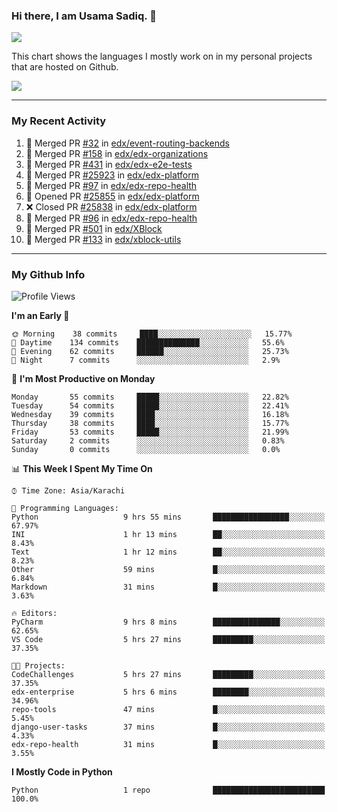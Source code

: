 ### Hi there, I am Usama Sadiq. 👋

<img align="center" src="https://github-readme-stats.vercel.app/api?username=UsamaSadiq&custom_title=My Stats&show_icons=true&theme=dark&count_private=true&include_all_commits=true" />


This chart shows the languages I mostly work on in my personal projects that are hosted on Github.

<img align="center" src="https://github-readme-stats.vercel.app/api/top-langs/?username=UsamaSadiq&langs_count=10&layout=compact" />

<!---
---
<a><img align="center" src="https://github-readme-stats.vercel.app/api/pin/?username=UsamaSadiq&repo=CodeChallenges)" /></a>
--->
--- 

### My Recent Activity
<!--START_SECTION:activity-->
1. 🎉 Merged PR [#32](https://github.com/edx/event-routing-backends/pull/32) in [edx/event-routing-backends](https://github.com/edx/event-routing-backends)
2. 🎉 Merged PR [#158](https://github.com/edx/edx-organizations/pull/158) in [edx/edx-organizations](https://github.com/edx/edx-organizations)
3. 🎉 Merged PR [#431](https://github.com/edx/edx-e2e-tests/pull/431) in [edx/edx-e2e-tests](https://github.com/edx/edx-e2e-tests)
4. 🎉 Merged PR [#25923](https://github.com/edx/edx-platform/pull/25923) in [edx/edx-platform](https://github.com/edx/edx-platform)
5. 🎉 Merged PR [#97](https://github.com/edx/edx-repo-health/pull/97) in [edx/edx-repo-health](https://github.com/edx/edx-repo-health)
6. 💪 Opened PR [#25855](https://github.com/edx/edx-platform/pull/25855) in [edx/edx-platform](https://github.com/edx/edx-platform)
7. ❌ Closed PR [#25838](https://github.com/edx/edx-platform/pull/25838) in [edx/edx-platform](https://github.com/edx/edx-platform)
8. 🎉 Merged PR [#96](https://github.com/edx/edx-repo-health/pull/96) in [edx/edx-repo-health](https://github.com/edx/edx-repo-health)
9. 🎉 Merged PR [#501](https://github.com/edx/XBlock/pull/501) in [edx/XBlock](https://github.com/edx/XBlock)
10. 🎉 Merged PR [#133](https://github.com/edx/xblock-utils/pull/133) in [edx/xblock-utils](https://github.com/edx/xblock-utils)
<!--END_SECTION:activity-->

--- 
### My Github Info
<!--START_SECTION:waka-->
![Profile Views](http://img.shields.io/badge/Profile%20Views-338-blue)

**I'm an Early 🐤** 

```text
🌞 Morning    38 commits     ████░░░░░░░░░░░░░░░░░░░░░   15.77% 
🌆 Daytime    134 commits    ██████████████░░░░░░░░░░░   55.6% 
🌃 Evening    62 commits     ██████░░░░░░░░░░░░░░░░░░░   25.73% 
🌙 Night      7 commits      ░░░░░░░░░░░░░░░░░░░░░░░░░   2.9%

```
📅 **I'm Most Productive on Monday** 

```text
Monday       55 commits     █████░░░░░░░░░░░░░░░░░░░░   22.82% 
Tuesday      54 commits     █████░░░░░░░░░░░░░░░░░░░░   22.41% 
Wednesday    39 commits     ████░░░░░░░░░░░░░░░░░░░░░   16.18% 
Thursday     38 commits     ████░░░░░░░░░░░░░░░░░░░░░   15.77% 
Friday       53 commits     █████░░░░░░░░░░░░░░░░░░░░   21.99% 
Saturday     2 commits      ░░░░░░░░░░░░░░░░░░░░░░░░░   0.83% 
Sunday       0 commits      ░░░░░░░░░░░░░░░░░░░░░░░░░   0.0%

```


📊 **This Week I Spent My Time On** 

```text
⌚︎ Time Zone: Asia/Karachi

💬 Programming Languages: 
Python                   9 hrs 55 mins       █████████████████░░░░░░░░   67.97% 
INI                      1 hr 13 mins        ██░░░░░░░░░░░░░░░░░░░░░░░   8.43% 
Text                     1 hr 12 mins        ██░░░░░░░░░░░░░░░░░░░░░░░   8.23% 
Other                    59 mins             █░░░░░░░░░░░░░░░░░░░░░░░░   6.84% 
Markdown                 31 mins             █░░░░░░░░░░░░░░░░░░░░░░░░   3.63%

🔥 Editors: 
PyCharm                  9 hrs 8 mins        ███████████████░░░░░░░░░░   62.65% 
VS Code                  5 hrs 27 mins       █████████░░░░░░░░░░░░░░░░   37.35%

🐱‍💻 Projects: 
CodeChallenges           5 hrs 27 mins       █████████░░░░░░░░░░░░░░░░   37.35% 
edx-enterprise           5 hrs 6 mins        ████████░░░░░░░░░░░░░░░░░   34.96% 
repo-tools               47 mins             █░░░░░░░░░░░░░░░░░░░░░░░░   5.45% 
django-user-tasks        37 mins             █░░░░░░░░░░░░░░░░░░░░░░░░   4.33% 
edx-repo-health          31 mins             █░░░░░░░░░░░░░░░░░░░░░░░░   3.55%

```

**I Mostly Code in Python** 

```text
Python                   1 repo              █████████████████████████   100.0%

```



<!--END_SECTION:waka-->
<!--
**UsamaSadiq/UsamaSadiq** is a ✨ _special_ ✨ repository because its `README.md` (this file) appears on your GitHub profile.

Here are some ideas to get you started:

- 🔭 I’m currently working on ...
- 🌱 I’m currently learning ...
- 👯 I’m looking to collaborate on ...
- 🤔 I’m looking for help with ...
- 💬 Ask me about ...
- 📫 How to reach me: ...
- 😄 Pronouns: ...
- ⚡ Fun fact: ...
-->
